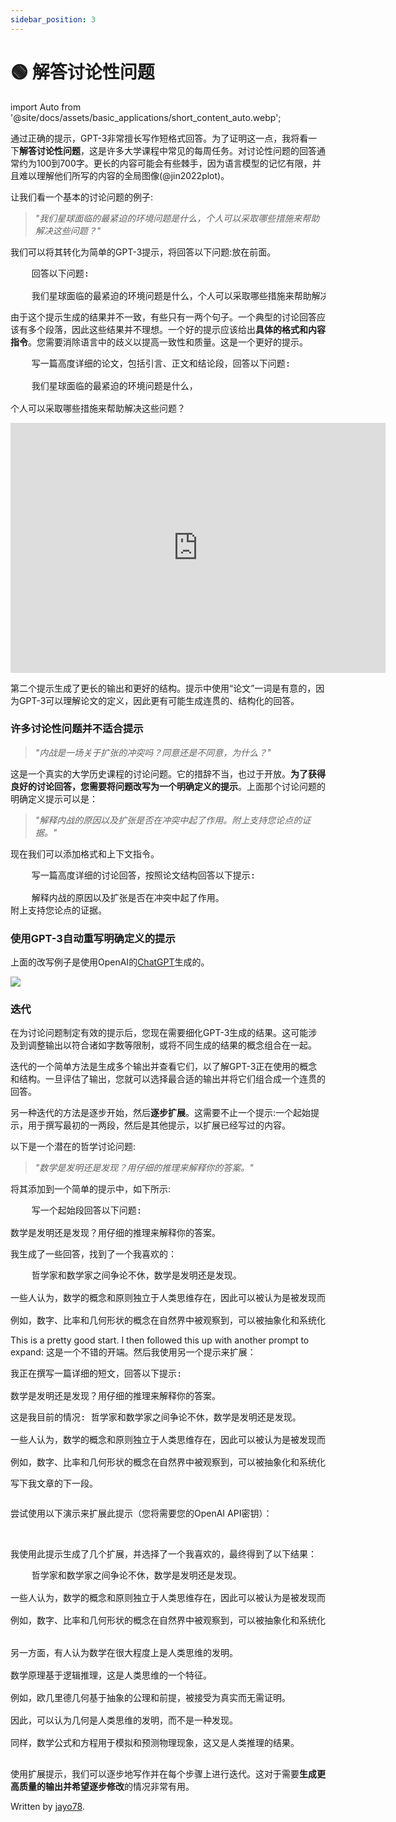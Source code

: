 ```yaml
---
sidebar_position: 3
---
```


# 🟢 解答讨论性问题

import Auto from '@site/docs/assets/basic_applications/short_content_auto.webp';

通过正确的提示，GPT-3非常擅长写作短格式回答。为了证明这一点，我将看一下**解答讨论性问题**，这是许多大学课程中常见的每周任务。对讨论性问题的回答通常约为100到700字。更长的内容可能会有些棘手，因为语言模型的记忆有限，并且难以理解他们所写的内容的全局图像(@jin2022plot)。

让我们看一个基本的讨论问题的例子:

> _"我们星球面临的最紧迫的环境问题是什么，个人可以采取哪些措施来帮助解决这些问题？"_

我们可以将其转化为简单的GPT-3提示，将<span className="yellow-highlight">回答以下问题:</span>放在前面。

<pre>
    <span className="yellow-highlight">回答以下问题:</span><br/>
    我们星球面临的最紧迫的环境问题是什么，个人可以采取哪些措施来帮助解决这些问题？
</pre>

由于这个提示生成的结果并不一致，有些只有一两个句子。一个典型的讨论回答应该有多个段落，因此这些结果并不理想。一个好的提示应该给出**具体的格式和内容指令**。您需要消除语言中的歧义以提高一致性和质量。这是一个更好的提示。

<pre>
    <span className="yellow-highlight">写一篇高度详细的论文，包括引言、正文和结论段，回答以下问题:</span><br/>
    我们星球面临的最紧迫的环境问题是什么，
    <br/>个人可以采取哪些措施来帮助解决这些问题？
</pre>

<iframe src="https://player.vimeo.com/video/778327269?h=77d739ae72&amp;badge=0&amp;autopause=0&amp;player_id=0&amp;app_id=58479" width="600" height="400" frameborder="0" allow="autoplay; fullscreen; picture-in-picture" allowfullscreen title="example"></iframe>

第二个提示生成了更长的输出和更好的结构。提示中使用“论文”一词是有意的，因为GPT-3可以理解论文的定义，因此更有可能生成连贯的、结构化的回答。

### 许多讨论性问题并不适合提示

> _"内战是一场关于扩张的冲突吗？同意还是不同意，为什么？"_

这是一个真实的大学历史课程的讨论问题。它的措辞不当，也过于开放。**为了获得良好的讨论回答，您需要将问题改写为一个明确定义的提示**。上面那个讨论问题的明确定义提示可以是：

> _"解释内战的原因以及扩张是否在冲突中起了作用。附上支持您论点的证据。"_

现在我们可以添加格式和上下文指令。

<pre>
    <span className="yellow-highlight">写一篇高度详细的讨论回答，按照论文结构回答以下提示:</span><br/>
    解释内战的原因以及扩张是否在冲突中起了作用。<br/>附上支持您论点的证据。
</pre>

### 使用GPT-3自动重写明确定义的提示

上面的改写例子是使用OpenAI的[ChatGPT](https://openai.com/blog/chatgpt/)生成的。

<div style={{textAlign: 'left'}}>
  <img src={Auto} style={{width: "500px"}} />
</div>

### 迭代

在为讨论问题制定有效的提示后，您现在需要细化GPT-3生成的结果。这可能涉及到调整输出以符合诸如字数等限制，或将不同生成的结果的概念组合在一起。

迭代的一个简单方法是生成多个输出并查看它们，以了解GPT-3正在使用的概念和结构。一旦评估了输出，您就可以选择最合适的输出并将它们组合成一个连贯的回答。

另一种迭代的方法是逐步开始，然后**逐步扩展**。这需要不止一个提示:一个起始提示，用于撰写最初的一两段，然后是其他提示，以扩展已经写过的内容。

以下是一个潜在的哲学讨论问题:

> _"数学是发明还是发现？用仔细的推理来解释你的答案。"_

将其添加到一个简单的提示中，如下所示:

<pre>
    <span className="yellow-highlight">写一个起始段回答以下问题:</span>
    <br/>数学是发明还是发现？用仔细的推理来解释你的答案。
</pre>

我生成了一些回答，找到了一个我喜欢的：

<pre>
    <span className="bluegreen-highlight">哲学家和数学家之间争论不休，数学是发明还是发现。
    <br/>一些人认为，数学的概念和原则独立于人类思维存在，因此可以被认为是被发现而不是被发明的。
    <br/>例如，数字、比率和几何形状的概念在自然界中被观察到，可以被抽象化和系统化地研究。</span>
</pre>

This is a pretty good start. I then followed this up with another prompt to expand:
这是一个不错的开端。然后我使用另一个提示来扩展：

<pre>
<span className="yellow-highlight">我正在撰写一篇详细的短文，回答以下提示:</span> 
<br/>数学是发明还是发现？用仔细的推理来解释你的答案。<span className="yellow-highlight"><p/>这是我目前的情况:</span> 哲学家和数学家之间争论不休，数学是发明还是发现。
<br/>一些人认为，数学的概念和原则独立于人类思维存在，因此可以被认为是被发现而不是被发明的。
<br/>例如，数字、比率和几何形状的概念在自然界中被观察到，可以被抽象化和系统化地研究。<p/><span className="yellow-highlight">写下我文章的下一段。</span>
</pre>

尝试使用以下演示来扩展此提示（您将需要您的OpenAI API密钥）：

<div trydyno-embed="" openai-model="text-davinci-003" initial-prompt="我正在撰写一篇详细的短文，回答以下提示: 数学是发明还是发现？用仔细的推理来解释你的答案。 这是我目前的情况:哲学家和数学家之间争论不休，数学是发明还是发现。一些人认为，数学的概念和原则独立于人类思维存在，因此可以被认为是被发现而不是被发明的。例如，数字、比率和几何形状的概念在自然界中被观察到，可以被抽象化和系统化地研究。 写下我文章的下一段。" initial-response="另一方面，有人认为数学在很大程度上是人类思维的发明。数学原理基于逻辑推理，这是人类思维的一个特征。例如，欧几里德几何基于抽象的公理和前提，被接受为真实而无需证明。因此，可以认为几何是人类思维的发明，而不是一种发现。同样，数学公式和方程用于模拟和预测物理现象，这又是人类推理的结果。" max-tokens="256" box-rows="11" model-temp="0.7" top-p="1"></div>
<br/>

我使用此提示生成了几个扩展，并选择了一个我喜欢的，最终得到了以下结果：

<pre>
    哲学家和数学家之间争论不休，数学是发明还是发现。
    <br/>一些人认为，数学的概念和原则独立于人类思维存在，因此可以被认为是被发现而不是被发明的。
    <br/>例如，数字、比率和几何形状的概念在自然界中被观察到，可以被抽象化和系统化地研究。
    <span className="bluegreen-highlight">
    <br/>另一方面，有人认为数学在很大程度上是人类思维的发明。
    <br/>数学原理基于逻辑推理，这是人类思维的一个特征。
    <br/>例如，欧几里德几何基于抽象的公理和前提，被接受为真实而无需证明。
    <br/>因此，可以认为几何是人类思维的发明，而不是一种发现。
    <br/>同样，数学公式和方程用于模拟和预测物理现象，这又是人类推理的结果。
    </span>
</pre>

使用扩展提示，我们可以逐步地写作并在每个步骤上进行迭代。这对于需要**生成更高质量的输出并希望逐步修改**的情况非常有用。

Written by [jayo78](https://twitter.com/jayo782).
